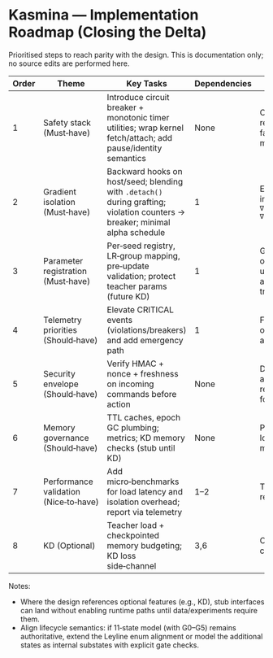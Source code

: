# Kasmina — Implementation Roadmap (Closing the Delta)

Prioritised steps to reach parity with the design. This is documentation only; no source edits are performed here.

| Order | Theme | Key Tasks | Dependencies | Outcome |
| --- | --- | --- | --- | --- |
| 1 | Safety stack (Must‑have) | Introduce circuit breaker + monotonic timer utilities; wrap kernel fetch/attach; add pause/identity semantics | None | Observable, recoverable failure modes |
| 2 | Gradient isolation (Must‑have) | Backward hooks on host/seed; blending with `.detach()` during grafting; violation counters → breaker; minimal alpha schedule | 1 | Enforce invariant `∇L_host ∩ ∇L_seed = ∅` |
| 3 | Parameter registration (Must‑have) | Per‑seed registry, LR‑group mapping, pre‑update validation; protect teacher params (future KD) | 1 | Guard optimiser updates and audit trail |
| 4 | Telemetry priorities (Should‑have) | Elevate CRITICAL events (violations/breakers) and add emergency path | 1 | Faster operator awareness |
| 5 | Security envelope (Should‑have) | Verify HMAC + nonce + freshness on incoming commands before action | None | Defend against replay and forgery |
| 6 | Memory governance (Should‑have) | TTL caches, epoch GC plumbing; metrics; KD memory checks (stub until KD) | None | Predictable long‑run memory |
| 7 | Performance validation (Nice‑to‑have) | Add micro‑benchmarks for load latency and isolation overhead; report via telemetry | 1–2 | Track regressions |
| 8 | KD (Optional) | Teacher load + checkpointed memory budgeting; KD loss side‑channel | 3,6 | C‑024 capability |

Notes:
- Where the design references optional features (e.g., KD), stub interfaces can land without enabling runtime paths until data/experiments require them.
- Align lifecycle semantics: if 11‑state model (with G0–G5) remains authoritative, extend the Leyline enum alignment or model the additional states as internal substates with explicit gate checks.

